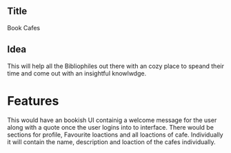 ## Title

Book Cafes

## Idea

This will help all the Bibliophiles out there with an cozy place to speand their time and come out with an insightful knowlwdge.

# Features

This would have an bookish UI containig a welcome message for the user along with a quote once the user logins into to interface. There would be sections for profile, Favourite loactions and all loactions of cafe. Individually it will contain the name, description and loaction of the cafes individually.
